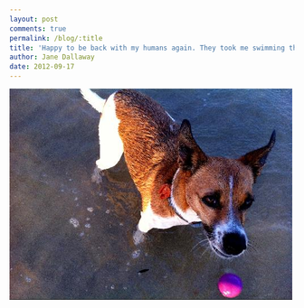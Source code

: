 ```yaml
---
layout: post
comments: true
permalink: /blog/:title
title: 'Happy to be back with my humans again. They took me swimming this evening.'
author: Jane Dallaway
date: 2012-09-17
---
```


<div>
<a href="/media/Rphoto.JPG">
<img width="500" src="/media/Rphoto.JPG.500.JPG" height="374"></img>
</a>
</div>


 
    
